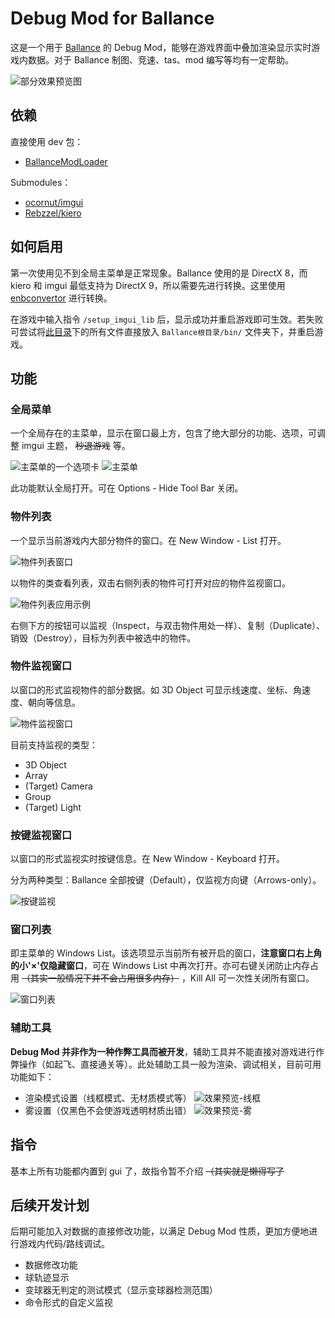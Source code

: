 # Debug Mod for Ballance

这是一个用于 [Ballance](https://ballance.jxpxxzj.cn) 的 Debug Mod，能够在游戏界面中叠加渲染显示实时游戏内数据。对于 Ballance 制图、竞速、tas、mod 编写等均有一定帮助。

![部分效果预览图](./pic/Preview.png)

## 依赖

直接使用 dev 包：

-   [BallanceModLoader](https://github.com/Gamepiaynmo/BallanceModLoader/releases)

Submodules：

-   [ocornut/imgui](https://github.com/ocornut/imgui)
-   [Rebzzel/kiero](https://github.com/Rebzzel/kiero)

## 如何启用

第一次使用见不到全局主菜单是正常现象。Ballance 使用的是 DirectX 8，而 kiero 和 imgui 最低支持为 DirectX 9，所以需要先进行转换。这里使用 [enbconvertor](http://enbdev.com) 进行转换。

在游戏中输入指令 `/setup_imgui_lib` 后，显示成功并重启游戏即可生效。若失败可尝试将[此目录](./DebugMod/d3d8/)下的所有文件直接放入 `Ballance根目录/bin/` 文件夹下，并重启游戏。

## 功能

### 全局菜单

一个全局存在的主菜单，显示在窗口最上方，包含了绝大部分的功能、选项，可调整 imgui 主题， ~~秒退游戏~~ 等。

![主菜单的一个选项卡](./pic/Options.png)
![主菜单](./pic/MainMenuBar.png)

此功能默认全局打开。可在 Options - Hide Tool Bar 关闭。

### 物件列表

一个显示当前游戏内大部分物件的窗口。在 New Window - List 打开。

![物件列表窗口](./pic/List.png)

以物件的类查看列表，双击右侧列表的物件可打开对应的物件监视窗口。

![物件列表应用示例](./pic/List-Inspector.png)

右侧下方的按钮可以监视（Inspect，与双击物件用处一样）、复制（Duplicate）、销毁（Destroy），目标为列表中被选中的物件。

### 物件监视窗口

以窗口的形式监视物件的部分数据。如 3D Object 可显示线速度、坐标、角速度、朝向等信息。

![物件监视窗口](./pic/Inspector.png)

目前支持监视的类型：

-   3D Object
-   Array
-   (Target) Camera
-   Group
-   (Target) Light

### 按键监视窗口

以窗口的形式监视实时按键信息。在 New Window - Keyboard 打开。

分为两种类型：Ballance 全部按键（Default），仅监视方向键（Arrows-only）。

![按键监视](./pic/Keyboard.png)

### 窗口列表

即主菜单的 Windows List。该选项显示当前所有被开启的窗口，**注意窗口右上角的小'×'仅隐藏窗口**，可在 Windows List 中再次打开。亦可右键关闭防止内存占用 ~~（其实一般情况下并不会占用很多内存）~~ ，Kill All 可一次性关闭所有窗口。

![窗口列表](./pic/WindowsList.png)

### 辅助工具

**Debug Mod 并非作为一种作弊工具而被开发**，辅助工具并不能直接对游戏进行作弊操作（如起飞、直接通关等）。此处辅助工具一般为渲染、调试相关，目前可用功能如下：

-   渲染模式设置（线框模式、无材质模式等）
    ![效果预览-线框](./pic/Wireframe.png)
-   雾设置（仅黑色不会使游戏透明材质出错）
    ![效果预览-雾](./pic/Fog.png)

## 指令

基本上所有功能都内置到 gui 了，故指令暂不介绍 ~~（其实就是懒得写了~~

## 后续开发计划

后期可能加入对数据的直接修改功能，以满足 Debug Mod 性质，更加方便地进行游戏内代码/路线调试。

-   数据修改功能
-   球轨迹显示
-   变球器无判定的测试模式（显示变球器检测范围）
-   命令形式的自定义监视

